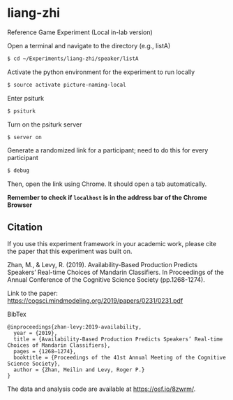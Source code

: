 # liang-zhi
Reference Game Experiment (Local in-lab version)

Open a terminal and navigate to the directory (e.g., listA)
```sh
$ cd ~/Experiments/liang-zhi/speaker/listA
```
Activate the python environment for the experiment to run locally
```sh
$ source activate picture-naming-local
```
Enter psiturk
```sh
$ psiturk
```
Turn on the psiturk server
```sh
$ server on
```
Generate a randomized link for a participant; need to do this for every participant
```sh
$ debug
```
Then, open the link using Chrome. It should open a tab automatically. 

**Remember to check if `localhost` is in the address bar of the Chrome Browser**

## Citation

If you use this experiment framework in your academic work, please cite the paper that this experiment was built on. 

Zhan, M., & Levy, R. (2019). Availability-Based Production Predicts Speakers’ Real-time Choices of Mandarin Classifiers. In Proceedings of the Annual Conference of the Cognitive Science Society (pp.1268-1274).

Link to the paper: https://cogsci.mindmodeling.org/2019/papers/0231/0231.pdf

BibTex

```
@inproceedings{zhan-levy:2019-availability,
  year = {2019},
  title = {Availability-Based Production Predicts Speakers’ Real-time Choices of Mandarin Classifiers},
  pages = {1268–1274},
  booktitle = {Proceedings of the 41st Annual Meeting of the Cognitive Science Society},
  author = {Zhan, Meilin and Levy, Roger P.}
}
```
The data and analysis code are available at https://osf.io/8zwrm/. 
